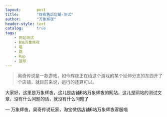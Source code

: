 ```yaml
---
layout:       post
title:        "辉夜售后店铺-测试"
author:       "万象辉夜"
header-style: text
catalog:      true
tags:
    - 网站测试
    - B站万象辉夜
    - 唱
    - 跳
    - Rap
    - 篮球
---
```


> 奥奇传说是一款游戏，如今辉夜正在给这个游戏的某个延伸分支的东西开了个店铺，就目前来说，运行的还算可以。

大家好，这里是万象辉夜，这儿是店铺B站万象辉夜的网站，这儿是网站的测试文章，没有什么问题的话，就没有什么问题了

— 万象辉夜，奥奇传说玩家，淘宝微信店铺B站万象辉夜客服喵
